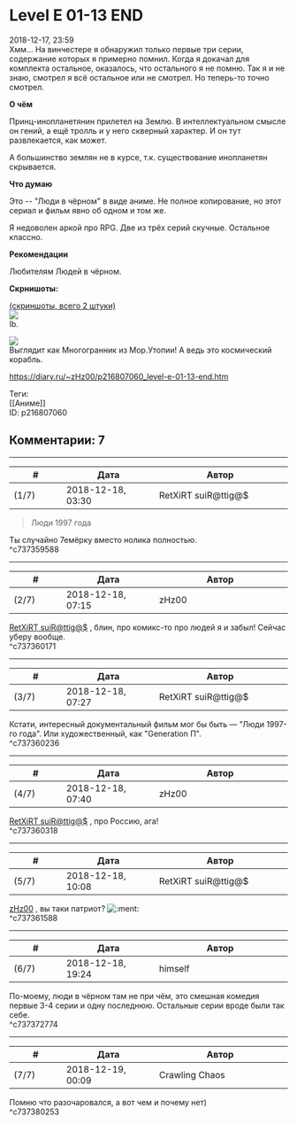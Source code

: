 Level E 01-13 END
=================

  
2018-12-17, 23:59  
 Хмм... На винчестере я обнаружил только первые три серии, содержание которых я примерно помнил. Когда я докачал для комплекта остальное, оказалось, что остального я не помню. Так я и не знаю, смотрел я всё остальное или не смотрел. Но теперь-то точно смотрел.   
   
  **О чём**    
   
 Принц-инопланетянин прилетел на Землю. В интеллектуальном смысле он гений, а ещё тролль и у него скверный характер. И он тут развлекается, как может.   
   
 А большинство землян не в курсе, т.к. существование инопланетян скрывается.   
   
  **Что думаю**    
   
 Это -- "Люди в чёрном" в виде аниме. Не полное копирование, но этот сериал и фильм явно об одном и том же.   
   
 Я недоволен аркой про RPG. Две из трёх серий скучные. Остальное классно.   
   
  **Рекомендации**    
   
 Любителям Людей в чёрном.   
   
  **Скрнишоты:**    
   
  [(скриншоты, всего 2 штуки)](https://zHz00.diary.ru/p216807060.htm?index=1#linkmore216807060m1)       
  [![](https://i.imgur.com/zXsQ9V3l.jpg)](https://i.imgur.com/zXsQ9V3.jpg)    
 Ib.   
   
  [![](https://i.imgur.com/f15oKJol.jpg)](https://i.imgur.com/f15oKJo.jpg)    
 Выглядит как Многогранник из Мор.Утопии! А ведь это космический корабль.      
  
<https://diary.ru/~zHz00/p216807060_level-e-01-13-end.htm>  
  
Теги:  
[[Аниме]]  
ID: p216807060  


Комментарии: 7
--------------

  


---



|         #         |              Дата              |                     Автор                     |           ID           |
| --- | --- | --- | --- |
| (1/7) | 2018-12-18, 03:30 | RetXiRT suiR@ttig@$ | c737359588 |

  
  
>   Люди 1997 года  

 Ты случайно 7емёрку вместо нолика полностью.    
 ^c737359588

---



|         #         |              Дата              |                     Автор                     |           ID           |
| --- | --- | --- | --- |
| (2/7) | 2018-12-18, 07:15 | zHz00 | c737360171 |

  
  [RetXiRT suiR@ttig@$](http://Hellspawn.diary.ru "Горчичник")  , блин, про комикс-то про людей я и забыл! Сейчас уберу вообще.   
 ^c737360171

---



|         #         |              Дата              |                     Автор                     |           ID           |
| --- | --- | --- | --- |
| (3/7) | 2018-12-18, 07:27 | RetXiRT suiR@ttig@$ | c737360236 |

  
  Кстати, интересный документальный фильм мог бы быть — "Люди 1997-го года". Или художественный, как "Generation П".    
 ^c737360236

---



|         #         |              Дата              |                     Автор                     |           ID           |
| --- | --- | --- | --- |
| (4/7) | 2018-12-18, 07:40 | zHz00 | c737360318 |

  
  [RetXiRT suiR@ttig@$](http://Hellspawn.diary.ru "Горчичник")  , про Россию, ага!   
 ^c737360318

---



|         #         |              Дата              |                     Автор                     |           ID           |
| --- | --- | --- | --- |
| (5/7) | 2018-12-18, 10:08 | RetXiRT suiR@ttig@$ | c737361588 |

  
   [zHz00](https://zHz00.diary.ru "Untitled")  , вы таки патриот? ![:ment:](http://static.diary.ru/picture/3222124.gif)    
 ^c737361588

---



|         #         |              Дата              |                     Автор                     |           ID           |
| --- | --- | --- | --- |
| (6/7) | 2018-12-18, 19:24 | himself | c737372774 |

  
 По-моему, люди в чёрном там не при чём, это смешная комедия первые 3-4 серии и одну последнюю. Остальные серии вроде были так себе.   
 ^c737372774

---



|         #         |              Дата              |                     Автор                     |           ID           |
| --- | --- | --- | --- |
| (7/7) | 2018-12-19, 00:09 | Crawling Chaos | c737380253 |

  
 Помню что разочаровался, а вот чем и почему нет)   
 ^c737380253